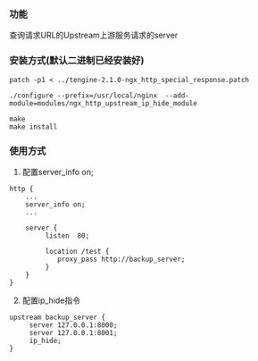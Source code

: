 ### 功能 
查询请求URL的Upstream上游服务请求的server


### 安装方式(默认二进制已经安装好)
```
patch -p1 < ../tengine-2.1.0-ngx_http_special_response.patch

./configure --prefix=/usr/local/nginx  --add-module=modules/ngx_http_upstream_ip_hide_module

make
make install

```

### 使用方式
1. 配置server_info on;
```
http {
    ...
    server_info on;
    ...
    
    server {
         listen  80;
         
         location /test {
            proxy_pass http://backup_server;
         }
    }   
}
```

2. 配置ip_hide指令
```
upstream backup_server {
     server 127.0.0.1:8000;
     server 127.0.0.1:8001;
     ip_hide;
}
```
